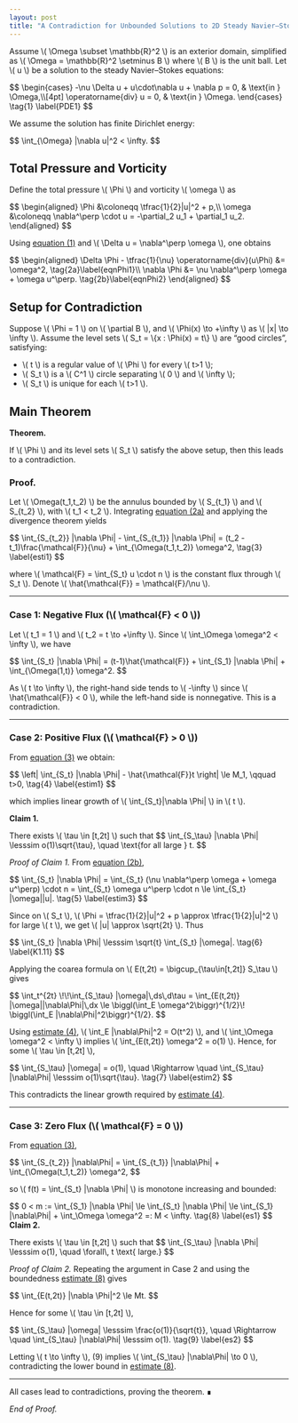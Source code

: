 ```yaml
---
layout: post
title: "A Contradiction for Unbounded Solutions to 2D Steady Navier–Stokes Equation in Exterior Domains"
---
```


<p>Assume \( \Omega \subset \mathbb{R}^2 \) is an exterior domain, simplified as \( \Omega = \mathbb{R}^2 \setminus B \) where \( B \) is the unit ball. Let \( u \) be a solution to the steady Navier–Stokes equations:</p>

<div class="equation">
$$
\begin{cases}
-\nu \Delta u + u\cdot\nabla u + \nabla p = 0, & \text{in } \Omega,\\[4pt]
\operatorname{div} u = 0, & \text{in } \Omega.
\end{cases}
\tag{1}
\label{PDE1}
$$
</div>

<p>We assume the solution has finite Dirichlet energy:</p>

<div class="equation">
$$
\int_{\Omega} |\nabla u|^2 < \infty.
$$
</div>

<h2>Total Pressure and Vorticity</h2>

<p>Define the total pressure \( \Phi \) and vorticity \( \omega \) as</p>

<div class="equation">
$$
\begin{aligned}
\Phi &\coloneqq \tfrac{1}{2}|u|^2 + p,\\
\omega &\coloneqq \nabla^\perp \cdot u = -\partial_2 u_1 + \partial_1 u_2.
\end{aligned}
$$
</div>

<p>Using <a href="#PDE1">equation (1)</a> and \( \Delta u = \nabla^\perp \omega \), one obtains</p>

<div class="equation">
$$
\begin{aligned}
\Delta \Phi - \tfrac{1}{\nu} \operatorname{div}(u\Phi) &= \omega^2, \tag{2a}\label{eqnPhi1}\\
\nabla \Phi &= \nu \nabla^\perp \omega + \omega u^\perp. \tag{2b}\label{eqnPhi2}
\end{aligned}
$$
</div>

<h2>Setup for Contradiction</h2>

<p>Suppose \( \Phi = 1 \) on \( \partial B \), and \( \Phi(x) \to +\infty \) as \( |x| \to \infty \). Assume the level sets \( S_t = \{x : \Phi(x) = t\} \) are “good circles”, satisfying:</p>

<ul>
  <li>\( t \) is a regular value of \( \Phi \) for every \( t>1 \);</li>
  <li>\( S_t \) is a \( C^1 \) circle separating \( 0 \) and \( \infty \);</li>
  <li>\( S_t \) is unique for each \( t>1 \).</li>
</ul>

<h2>Main Theorem</h2>

<div class="theorem">
<strong>Theorem.</strong>
<p>If \( \Phi \) and its level sets \( S_t \) satisfy the above setup, then this leads to a contradiction.</p>
</div>

<h3>Proof.</h3>

<p>Let \( \Omega(t_1,t_2) \) be the annulus bounded by \( S_{t_1} \) and \( S_{t_2} \), with \( t_1 < t_2 \). Integrating <a href="#eqnPhi1">equation (2a)</a> and applying the divergence theorem yields</p>

<div class="equation">
$$
\int_{S_{t_2}} |\nabla \Phi| - \int_{S_{t_1}} |\nabla \Phi| = (t_2 - t_1)\frac{\mathcal{F}}{\nu} + \int_{\Omega(t_1,t_2)} \omega^2,
\tag{3}
\label{esti1}
$$
</div>

<p>where \( \mathcal{F} = \int_{S_t} u \cdot n \) is the constant flux through \( S_t \). Denote \( \hat{\mathcal{F}} = \mathcal{F}/\nu \).</p>

<hr>

<h3>Case 1: Negative Flux (\( \mathcal{F} < 0 \))</h3>

<p>Let \( t_1 = 1 \) and \( t_2 = t \to +\infty \). Since \( \int_\Omega \omega^2 < \infty \), we have</p>

<div class="equation">
$$
\int_{S_t} |\nabla \Phi| = (t-1)\hat{\mathcal{F}} + \int_{S_1} |\nabla \Phi| + \int_{\Omega(1,t)} \omega^2.
$$
</div>

<p>As \( t \to \infty \), the right-hand side tends to \( -\infty \) since \( \hat{\mathcal{F}} < 0 \), while the left-hand side is nonnegative. This is a contradiction.</p>

<hr>

<h3>Case 2: Positive Flux (\( \mathcal{F} > 0 \))</h3>

<p>From <a href="#esti1">equation (3)</a> we obtain:</p>

<div class="equation">
$$
\left| \int_{S_t} |\nabla \Phi| - \hat{\mathcal{F}}t \right| \le M_1, \qquad t>0,
\tag{4}
\label{estim1}
$$
</div>

<p>which implies linear growth of \( \int_{S_t}|\nabla \Phi| \) in \( t \).</p>

<div class="claim">
<strong>Claim 1.</strong>
<p>There exists \( \tau \in [t,2t] \) such that
$$
\int_{S_\tau} |\nabla \Phi| \lesssim o(1)\sqrt{\tau}, \quad \text{for all large } t.
$$
</p>
</div>

<p><em>Proof of Claim 1.</em> From <a href="#eqnPhi2">equation (2b)</a>,</p>

<div class="equation">
$$
\int_{S_t} |\nabla \Phi| = \int_{S_t} (\nu \nabla^\perp \omega + \omega u^\perp) \cdot n
= \int_{S_t} \omega u^\perp \cdot n \le \int_{S_t} |\omega||u|.
\tag{5}
\label{estim3}
$$
</div>

<p>Since on \( S_t \), \( \Phi = \tfrac{1}{2}|u|^2 + p \approx \tfrac{1}{2}|u|^2 \) for large \( t \), we get \( |u| \approx \sqrt{2t} \). Thus</p>

<div class="equation">
$$
\int_{S_t} |\nabla \Phi| \lesssim \sqrt{t} \int_{S_t} |\omega|.
\tag{6}
\label{K1.11}
$$
</div>

<p>Applying the coarea formula on \( E(t,2t) = \bigcup_{\tau\in[t,2t]} S_\tau \) gives</p>

<div class="equation">
$$
\int_t^{2t} \!\!\int_{S_\tau} |\omega|\,ds\,d\tau
= \int_{E(t,2t)} |\omega||\nabla\Phi|\,dx
\le \biggl(\int_E \omega^2\biggr)^{1/2}\!
\biggl(\int_E |\nabla\Phi|^2\biggr)^{1/2}.
$$
</div>

<p>Using <a href="#estim1">estimate (4)</a>, \( \int_E |\nabla\Phi|^2 = O(t^2) \), and \( \int_\Omega \omega^2 < \infty \) implies \( \int_{E(t,2t)} \omega^2 = o(1) \). Hence, for some \( \tau \in [t,2t] \),</p>

<div class="equation">
$$
\int_{S_\tau} |\omega| = o(1), \quad
\Rightarrow \quad
\int_{S_\tau} |\nabla\Phi| \lesssim o(1)\sqrt{\tau}.
\tag{7}
\label{estim2}
$$
</div>

<p>This contradicts the linear growth required by <a href="#estim1">estimate (4)</a>.</p>

<hr>

<h3>Case 3: Zero Flux (\( \mathcal{F} = 0 \))</h3>

<p>From <a href="#esti1">equation (3)</a>,</p>

<div class="equation">
$$
\int_{S_{t_2}} |\nabla\Phi| = \int_{S_{t_1}} |\nabla\Phi| + \int_{\Omega(t_1,t_2)} \omega^2,
$$
</div>

<p>so \( f(t) = \int_{S_t} |\nabla \Phi| \) is monotone increasing and bounded:</p>

<div class="equation">
$$
0 < m := \int_{S_1} |\nabla \Phi|
\le \int_{S_t} |\nabla \Phi|
\le \int_{S_1} |\nabla\Phi| + \int_\Omega \omega^2
=: M < \infty.
\tag{8}
\label{es1}
$$
</div>

<div class="claim">
<strong>Claim 2.</strong>
<p>There exists \( \tau \in [t,2t] \) such that
$$
\int_{S_\tau} |\nabla \Phi| \lesssim o(1),
\quad \forall\, t \text{ large.}
$$
</p>
</div>

<p><em>Proof of Claim 2.</em> Repeating the argument in Case 2 and using the boundedness <a href="#es1">estimate (8)</a> gives</p>

<div class="equation">
$$
\int_{E(t,2t)} |\nabla \Phi|^2 \le Mt.
$$
</div>

<p>Hence for some \( \tau \in [t,2t] \),</p>

<div class="equation">
$$
\int_{S_\tau} |\omega| \lesssim \frac{o(1)}{\sqrt{t}},
\quad \Rightarrow \quad
\int_{S_\tau} |\nabla\Phi| \lesssim o(1).
\tag{9}
\label{es2}
$$
</div>

<p>Letting \( t \to \infty \), (9) implies \( \int_{S_\tau} |\nabla\Phi| \to 0 \), contradicting the lower bound in <a href="#es1">estimate (8)</a>.</p>

<hr>

<p>All cases lead to contradictions, proving the theorem. ∎</p>

<div class="reference">
  <p><em>End of Proof.</em></p>
</div>
